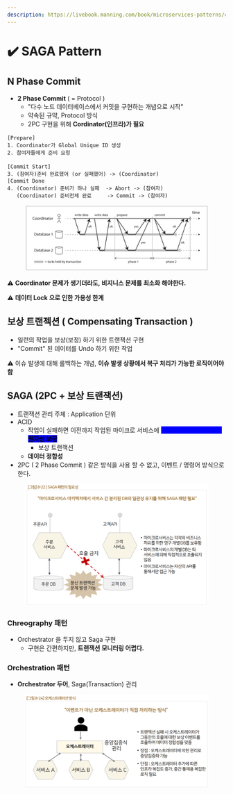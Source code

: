 ```yaml
---
description: https://livebook.manning.com/book/microservices-patterns/chapter-4/110
---
```


# ✔️ SAGA Pattern

## N Phase Commit

* **2 Phase Commit** ( = Protocol )
  * "다수 노드 데이터베이스에서 커밋을 구현하는 개념으로 시작"
  * 약속된 규약, Protocol 방식
  * 2PC 구현을 위해 **Cordinator(인프라)가 필요**

```
[Prepare]
1. Coordinator가 Global Unique ID 생성
2. 참여자들에게 준비 요청

[Commit Start]
3. (참여자)준비 완료했어 (or 실패했어) -> (Coordinator)
[Commit Done
4. (Coordinator) 준비가 하나 실패  -> Abort -> (참여자)
   (Coordinator) 준비전체 완료     -> Commit -> (참여자)
```

<figure><img src="../../../../.gitbook/assets/image (1) (1) (1) (1).png" alt=""><figcaption></figcaption></figure>

:warning: **Coordinator 문제가 생기더라도, 비지니스 문제를 최소화 해야한다.**

:warning: **데이터 Lock 으로 인한 가용성 한계**

## 보상 트랜젝션 ( Compensating Transaction )

* 일련의 작업을 보상(보정) 하기 위한 트랜잭션 구현
* "Commit" 된 데이터를 Undo 하기 위한 작업

:warning:  이슈 발생에 대해 롤백하는 개념, **이슈 발생 상황에서 복구 처리가 가능한 로직이어야 함**

## SAGA (2PC + 보상 트랜잭션)

* 트랜잭션 관리 주체 : Application 단위
* ACID
  * 작업이 실패하면 이전까지 작업된 마이크로 서비스에 <mark style="color:blue;background-color:blue;">보상 이벤트를 소싱하여,</mark> <mark style="background-color:blue;">**원자성 보장**</mark>
    * 보상 트랜잭션
  * **데이터 정합성**
* 2PC ( 2 Phase Commit ) 같은 방식을 사용 할 수 없고, 이벤트 / 명령어 방식으로 한다.

<figure><img src="../../../../.gitbook/assets/image (52).png" alt=""><figcaption></figcaption></figure>

### Chreography 패턴

* Orchestrator 을 두지 않고 Saga 구현
  * 구현은 간편하지만, **트랜잭션 모니터링 어렵다.**

### Orchestration 패턴

* **Orchestrator 두어**, Saga(Transaction) 관리

<figure><img src="../../../../.gitbook/assets/image (53).png" alt=""><figcaption></figcaption></figure>

